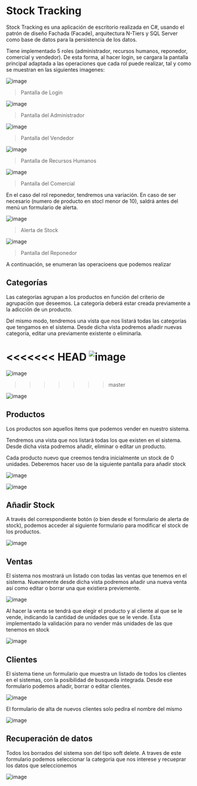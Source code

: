 # Stock Tracking

Stock Tracking es una aplicación de escritorio realizada en C#, usando el patrón de diseño Fachada (Facade), arquitectura N-Tiers y SQL Server como base de datos para la persistencia de los datos.

Tiene implementado 5 roles (administrador, recursos humanos, reponedor, comercial y vendedor). De esta forma, al hacer login, se cargara la pantalla principal adaptada a las operaciones que cada rol puede realizar, tal y como se muestran en las siguientes imagenes:

![image](./images/login.png "Pantalla de Login")
>Pantalla de Login

![image](./images/main_admin.png "Pantalla del Administrador")
>Pantalla del Administrador

![image](./images/main_vededor.png "Pantalla del Vendedor")
>Pantalla del Vendedor

![image](./images/main_hr.png "Pantalla de Recursos Humanos")
>Pantalla de Recursos Humanos

![image](./images/main_comercial.png "Pantalla del Comercial")
>Pantalla del Comercial

En el caso del rol reponedor, tendremos una variación. En caso de ser necesario (numero de producto en stocl menor de 10), saldrá antes del menú un formulario de alerta.

![image](./images/Stock_alert.png "Alerta de Stock")
>Alerta de Stock

![image](./images/main_reponedor.png "Pantalla del Reponedor")
>Pantalla del Reponedor

A continuación, se enumeran las operacioens que podemos realizar

## Categorías

Las categorías agrupan a los productos en función del criterio de agrupación que deseemos. La categoría deberá estar creada previamente a la adicción de un producto. 

Del mismo modo, tendremos una vista que nos listará todas las categorías que tengamos en el sistema. Desde dicha vista podremos añadir nuevas categoría, editar una previamente existente o eliminarla.

<<<<<<< HEAD
![image](./images/categories_list.png "Listado de categorias")
=======
![image](./images/List_categories.png "Listado de categorias")
>>>>>>> master

![image](./images/new_category.png "Add categoria")

## Productos

Los productos son aquellos items que podemos vender en nuestro sistema.

Tendremos una vista que nos listará todas los que existen en el sistema. Desde dicha vista podremos añadir, eliminar o editar un producto.

Cada producto nuevo que creemos tendra inicialmente un stock de 0 unidades. Deberemos hacer uso de la siguiente pantalla para añadir stock

![image](./images/products_list.png "Listado de productos")

![image](./images/new_product.png "Add producto")

## Añadir Stock

A través del correspondiente botón (o bien desde el formulario de alerta de stock), podemos acceder al siguiente formulario para modificar el stock de los productos.

![image](./images/add_stock.png "Add Stock")

## Ventas

El sistema nos mostrará un listado con todas las ventas que tenemos en el sistema. Nuevamente desde dicha vista podremos añadir una nueva venta así como editar o borrar una que existiera previemente.

![image](./images/sales_list.png "Listado de ventas")

Al hacer la venta se tendrá que elegir el producto y al cliente al que se le vende, indicando la cantidad de unidades que se le vende. Esta implementado la validación para no vender más unidades de las que tenemos en stock

![image](./images/new_sale.png "Add venta")

## Clientes

El sistema tiene un formulario que muestra un listado de todos los clientes en el sistemas, con la posibilidad de busqueda integrada. Desde ese formulario podemos añadir, borrar o editar clientes.

![image](./images/customers_list.png "Listado de clientes")

El formulario de alta de nuevos clientes solo pedira el nombre del mismo

![image](./images/new_customer.png "Add cliente")

## Recuperación de datos

Todos los borrados del sistema son del tipo soft delete. A traves de este formulario podemos seleccionar la categoria que nos interese y recueprar los datos que seleccionemos

![image](./images/deleted_data.png "Recuperar datos")
